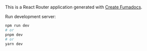 This is a React Router application generated with
[Create Fumadocs](https://github.com/nopends/nopends).

Run development server:

```bash
npm run dev
# or
pnpm dev
# or
yarn dev
```
